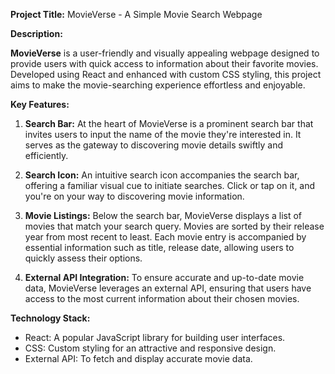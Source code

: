 **Project Title:** MovieVerse - A Simple Movie Search Webpage

**Description:**

**MovieVerse** is a user-friendly and visually appealing webpage designed to provide users with quick access to information about their favorite movies. Developed using React and enhanced with custom CSS styling, this project aims to make the movie-searching experience effortless and enjoyable.

**Key Features:**

1. **Search Bar:** At the heart of MovieVerse is a prominent search bar that invites users to input the name of the movie they're interested in. It serves as the gateway to discovering movie details swiftly and efficiently.

2. **Search Icon:** An intuitive search icon accompanies the search bar, offering a familiar visual cue to initiate searches. Click or tap on it, and you're on your way to discovering movie information.

3. **Movie Listings:** Below the search bar, MovieVerse displays a list of movies that match your search query. Movies are sorted by their release year from most recent to least. Each movie entry is accompanied by essential information such as title, release date, allowing users to quickly assess their options.

4. **External API Integration:** To ensure accurate and up-to-date movie data, MovieVerse leverages an external API, ensuring that users have access to the most current information about their chosen movies.

**Technology Stack:**

- React: A popular JavaScript library for building user interfaces.
- CSS: Custom styling for an attractive and responsive design.
- External API: To fetch and display accurate movie data.

